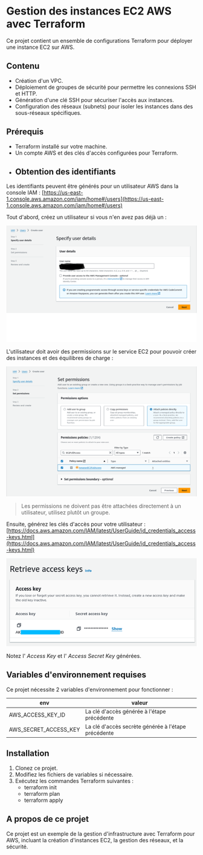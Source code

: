 ﻿# Gestion des instances EC2 AWS avec Terraform
Ce projet contient un ensemble de configurations Terraform pour déployer une instance EC2 sur AWS.

## Contenu
- Création d'un VPC.
- Déploiement de groupes de sécurité pour permettre les connexions SSH et HTTP.
- Génération d'une clé SSH pour sécuriser l'accès aux instances.
- Configuration des réseaux (subnets) pour isoler les instances dans des sous-réseaux spécifiques.

## Prérequis
- Terraform installé sur votre machine.
- Un compte AWS et des clés d'accès configurées pour Terraform.
- ## Obtention des identifiants
Les identifiants peuvent être générés pour un utilisateur AWS dans la console IAM :
[https://us-east-1.console.aws.amazon.com/iam/home#/users](https://us-east-1.console.aws.amazon.com/iam/home#/users)

Tout d'abord, créez un utilisateur si vous n'en avez pas déjà un :

![Créer un utilisateur](assets/01-create-user.png)

L'utilisateur doit avoir des permissions sur le service EC2 pour pouvoir créer des instances et des équilibres de charge :

![Attacher des permissions](assets/02-attach-permissions.png)

> Les permissions ne doivent pas être attachées directement à un utilisateur, utilisez plutôt un groupe.

Ensuite, générez les clés d'accès pour votre utilisateur : [https://docs.aws.amazon.com/IAM/latest/UserGuide/id_credentials_access-keys.html](https://docs.aws.amazon.com/IAM/latest/UserGuide/id_credentials_access-keys.html)

![Obtenir les clés d'accès](assets/03-access-keys.png)

Notez l' _Access Key_ et l' _Access Secret Key_ générées.

## Variables d'environnement requises

Ce projet nécessite 2 variables d'environnement pour fonctionner :

| env                   | valeur                                               |
|-----------------------|------------------------------------------------------|
| AWS_ACCESS_KEY_ID     | La clé d'accès générée à l'étape précédente         |
| AWS_SECRET_ACCESS_KEY | La clé d'accès secrète générée à l'étape précédente |


## Installation
1. Clonez ce projet.
2. Modifiez les fichiers de variables si nécessaire.
3. Exécutez les commandes Terraform suivantes : 
   - terraform init
   - terraform plan
   - terraform apply

## A propos de ce projet
Ce projet est un exemple de la gestion d'infrastructure avec Terraform pour AWS, incluant la création d'instances EC2, la gestion des réseaux, et la sécurité.
